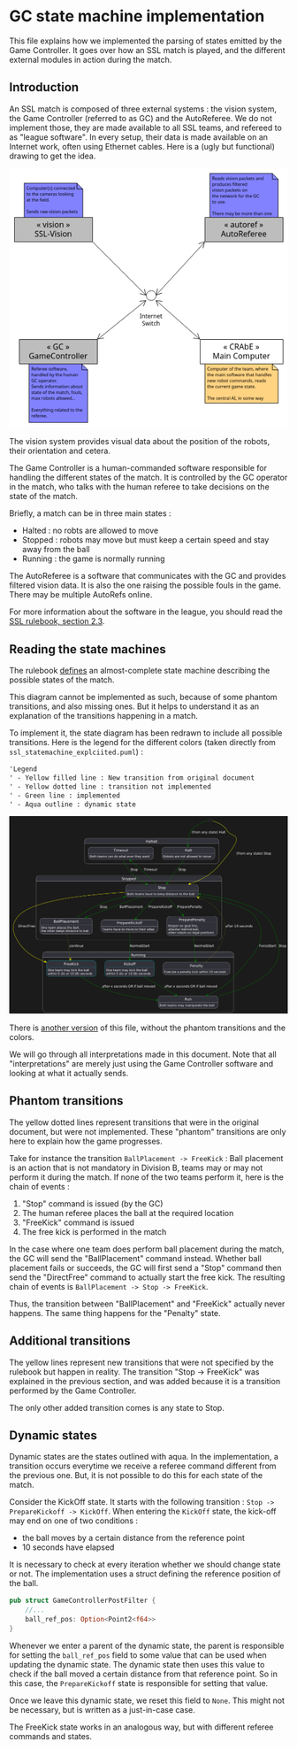 # GC state machine implementation
This file explains how we implemented the parsing of states emitted by the Game Controller.
It goes over how an SSL match is played, and the different external modules in action
during the match.

## Introduction
An SSL match is composed of three external systems : the vision system, the Game Controller (referred to as GC) and the AutoReferee.
We do not implement those, they are made available to all SSL teams, and refereed to as "league software".
In every setup, their data is made available on an Internet work, often using Ethernet cables.
Here is a (ugly but functional) drawing to get the idea.

![External systems diagram](./external_systems_diagram.png)

The vision system provides visual data about the position of the robots, their orientation and cetera.

The Game Controller is a human-commanded software responsible for handling the different states of the match.
It is controlled by the GC operator in the match, who talks with the human referee to take decisions
on the state of the match.

Briefly, a match can be in three main states :
- Halted : no robts are allowed to move
- Stopped : robots may move but must keep a certain speed and stay away from the ball
- Running : the game is normally running

The AutoReferee is a software that communicates with the GC and provides filtered vision data.
It is also the one raising the possible fouls in the game. There may be multiple AutoRefs online.

For more information about the software in the league, you should read the [SSL rulebook, section 2.3](https://robocup-ssl.github.io/ssl-rules/sslrules.pdf).

## Reading the state machines
The rulebook [defines](https://robocup-ssl.github.io/ssl-rules/sslrules.pdf#%5B%7B%22num%22%3A581%2C%22gen%22%3A0%7D%2C%7B%22name%22%3A%22XYZ%22%7D%2C0%2C381.41%2Cnull%5D)
an almost-complete state machine describing the possible states of the match.

This diagram cannot be implemented as such, because of some phantom transitions, and also missing ones.
But it helps to understand it as an explanation of the transitions happening in a match.

To implement it, the state diagram has been redrawn to include all possible transitions.
Here is the legend for the different colors (taken directly from `ssl_statemachine_explciited.puml`) :

```
'Legend
' - Yellow filled line : New transition from original document
' - Yellow dotted line : transition not implemented
' - Green line : implemented
' - Aqua outline : dynamic state
```

![State machine interpreted and explained](./ssl_statemachine_explicited.png)

There is [another version](./ssl_statemachine_implemented.puml) of this file, without the phantom transitions and the colors.

We will go through all interpretations made in this document.
Note that all "interpretations" are merely just using the Game Controller software
and looking at what it actually sends.

## Phantom transitions
The yellow dotted lines represent transitions that were in the original document, but were not implemented.
These "phantom" transitions are only here to explain how the game progresses.

Take for instance the transition `BallPlacement -> FreeKick` :
Ball placement is an action that is not mandatory in Division B, teams may or may not perform it during the match.
If none of the two teams perform it, here is the chain of events :
1. "Stop" command is issued (by the GC)
2. The human referee places the ball at the required location
3. "FreeKick" command is issued
4. The free kick is performed in the match

In the case where one team does perform ball placement during the match,
the GC will send the "BallPlacement" command instead.
Whether ball placement fails or succeeds, the GC will first send a "Stop" command
then send the "DirectFree" command to actually start the free kick.
The resulting chain of events is `BallPlacement -> Stop -> FreeKick`.

Thus, the transition between "BallPlacement" and "FreeKick" actually never happens.
The same thing happens for the "Penalty" state.

## Additional transitions
The yellow lines represent new transitions that were not specified by the rulebook but happen in reality.
The transition "Stop -> FreeKick" was explained in the previous section, and was added because it is a
transition performed by the Game Controller.

The only other added transition comes is any state to Stop.

## Dynamic states
Dynamic states are the states outlined with aqua.
In the implementation, a transition occurs everytime we receive a referee command different from the previous one.
But, it is not possible to do this for each state of the match.

Consider the KickOff state. It starts with the following transition : `Stop -> PrepareKickoff -> KickOff`.
When entering the `KickOff` state, the kick-off may end on one of two conditions :
- the ball moves by a certain distance from the reference point
- 10 seconds have elapsed

It is necessary to check at every iteration whether we should change state or not.
The implementation uses a struct defining the reference position of the ball.
```rust
pub struct GameControllerPostFilter {
    //...
    ball_ref_pos: Option<Point2<f64>>
}
```
Whenever we enter a parent of the dynamic state, the parent is responsible for setting the `ball_ref_pos` field
to some value that can be used when updating the dynamic state. The dynamic state then uses this value
to check if the ball moved a certain distance from that reference point.
So in this case, the `PrepareKickoff` state is responsible for setting that value.

Once we leave this dynamic state, we reset this field to `None`. This might not be necessary,
but is written as a just-in-case case.

The FreeKick state works in an analogous way, but with different referee commands and states.